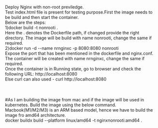 Deploy Nginx with non-root previledge.
<br>
Test index.html file is present for testing purpose.First the image needs to be build and then start the container.
<br>
Below are the steps:
<br>
1)docker build -t nonrooti .
<br>
Here the . denotes the Dockerfile path, if changed provide the right directory.
The image will be build with name nonrooti, change the same if required. 
<br>
2)docker run -d --name nrnginxc -p 8080:8080 nonrooti
<br>
Expose the port that has been mentioned in the dockerfile and nginx.conf. The container will be created with name nrnginxc, change the same if required.
<br> 
Once the container is in Running state, go to browser and check the following URL: http://localhost:8080
<br>
Else curl can also used - curl http://localhost:8080
<br>
<br>
<br>
<br>
#As I am building the image from mac and if the image will be used in kubernetes. Build the image using the below command. Macbook(M1/M2/M3) is an ARM based model, hence we have to build the image fro amd64 architecture. 
<br>
docker buildx build --platform linux/amd64 -t nginxnonrooti:amd64 .
<br>